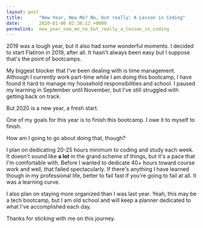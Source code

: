 ```yaml
---
layout: post
title:      "New Year, New Me? No, but really: A Lesson in Coding"
date:       2020-01-06 02:38:12 +0000
permalink:  new_year_new_me_no_but_really_a_lesson_in_coding
---
```



2019 was a tough year, but it also had some wonderful moments. I decided to start Flatiron in 2019, after all. It hasn't always been easy but I suppose that's the point of bootcamps. 

My biggest blocker that I've been dealing with is time management. Although I currently work part-time while I am doing this bootcamp, I have found it hard to manage my household responsibilities and school. I paused my learning in September until November, but I've still struggled with getting back on track.

But 2020 is a new year, a fresh start.

One of my goals for this year is to finish this bootcamp. I owe it to myself to finish. 

How am I going to go about doing that, though?

I plan on dedicating 20-25 hours minimum to coding and study each week. It doesn't sound like **a lot** in the grand scheme of things, but it's a pace that I'm comfortable with. Before I wanted to dedicate 40+ hours toward course work and well, that failed spectacularly. If there's anything I have learned though in my professional life, better to fail fast if you're going to fail at all. It was a learning curve.

I also plan on staying more organized than I was last year. Yeah, this may be a tech bootcamp, but I am old school and will keep a planner dedicated to what I've accomplished each day.

Thanks for sticking with me on this journey.
